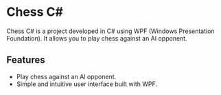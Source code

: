 # Chess C#

Chess C# is a project developed in C# using WPF (Windows Presentation Foundation). It allows you to play chess against an AI opponent.

## Features

- Play chess against an AI opponent.
- Simple and intuitive user interface built with WPF.
